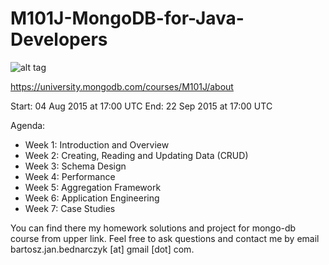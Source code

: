 # M101J-MongoDB-for-Java-Developers
![alt tag](https://university.mongodb.com/static/images/mongodb-university-logo_new.baaa6b1901eb.png)

https://university.mongodb.com/courses/M101J/about

Start:
04 Aug 2015 at 17:00 UTC
End:
22 Sep 2015 at 17:00 UTC

Agenda:
* Week 1: Introduction and Overview
* Week 2: Creating, Reading and Updating Data (CRUD)
* Week 3: Schema Design
* Week 4: Performance
* Week 5: Aggregation Framework
* Week 6: Application Engineering
* Week 7: Case Studies


You can find there my homework solutions and project for mongo-db course from upper link.
Feel free to ask questions and contact me by email bartosz.jan.bednarczyk [at] gmail [dot] com.
